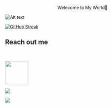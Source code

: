 <p align="center">Welecome to My World👋</p>

![Alt text](https://miro.medium.com/v2/resize:fit:1400/1*HmtkzxNYchDkG3n9IIbCZg.png)


[![GitHub Streak](https://github-readme-streak-stats.herokuapp.com?user=dibyenduweb&theme=dark&date_format=M%20j%5B%2C%20Y%5D)](https://git.io/streak-stats)

## Reach out me

<br />

[<p><img height="75" src="https://upload.wikimedia.org/wikipedia/commons/1/19/LinkedIn_logo.svg">](https://www.linkedin.com/in/dibyendupramanik/)
<br />

![](http://github-profile-summary-cards.vercel.app/api/cards/repos-per-language?username=dibyenduweb&theme=dark)



<!-- Last summury -->
![](http://github-profile-summary-cards.vercel.app/api/cards/profile-details?username=dibyenduweb&theme=dark)
<!-- 
- 🔭 I’m currently working on ...
- 🌱 I’m currently learning ...
- 👯 I’m looking to collaborate on ...
- 🤔 I’m looking for help with ...
- 💬 Ask me about ...
- 📫 How to reach me: ...
- 😄 Pronouns: ...
- ⚡ Fun fact: ... -->

